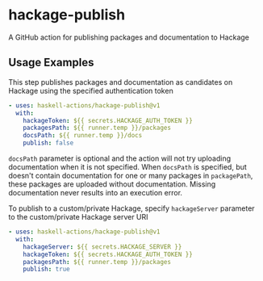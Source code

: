 # hackage-publish
A GitHub action for publishing packages and documentation to Hackage

## Usage Examples

This step publishes packages and documentation as candidates on Hackage using the specified authentication token

```yaml
- uses: haskell-actions/hackage-publish@v1
  with:
    hackageToken: ${{ secrets.HACKAGE_AUTH_TOKEN }}
    packagesPath: ${{ runner.temp }}/packages
    docsPath: ${{ runner.temp }}/docs
    publish: false
```

`docsPath` parameter is optional and the action will not try uploading documentation when it is not specified.
When `docsPath` is specified, but doesn't contain documentation for one or many packages in `packagePath`, 
these packages are uploaded without documentation. Missing documentation never results into an execution error.
    
To publish to a custom/private Hackage, specify `hackageServer` parameter to the custom/private Hackage server URI
    
```yaml
- uses: haskell-actions/hackage-publish@v1
  with:
    hackageServer: ${{ secrets.HACKAGE_SERVER }}
    hackageToken: ${{ secrets.HACKAGE_AUTH_TOKEN }}
    packagesPath: ${{ runner.temp }}/packages
    publish: true
```
